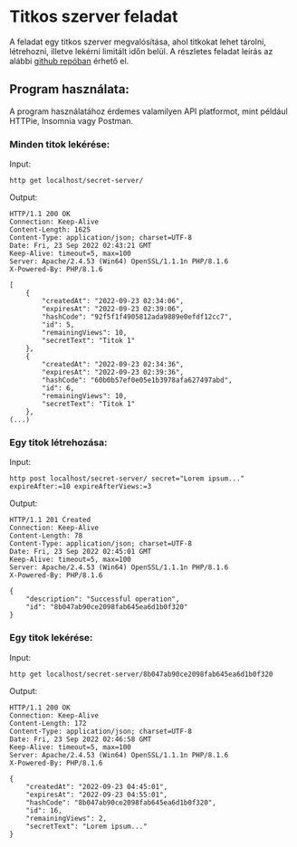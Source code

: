 # Titkos szerver feladat

A feladat egy titkos szerver megvalósítása, ahol titkokat lehet tárolni, létrehozni, illetve lekérni limitált időn belül. A részletes feladat leírás az alábbi [github repóban](https://github.com/ngabesz-wse/secret-server-task) érhető el. 

## Program használata: 
A program használatához érdemes valamilyen API platformot, mint például HTTPie, Insomnia vagy Postman. 

### Minden titok lekérése: 
Input: 
```
http get localhost/secret-server/
```
Output:
```
HTTP/1.1 200 OK
Connection: Keep-Alive
Content-Length: 1625
Content-Type: application/json; charset=UTF-8
Date: Fri, 23 Sep 2022 02:43:21 GMT
Keep-Alive: timeout=5, max=100
Server: Apache/2.4.53 (Win64) OpenSSL/1.1.1n PHP/8.1.6
X-Powered-By: PHP/8.1.6

[
    {
        "createdAt": "2022-09-23 02:34:06",
        "expiresAt": "2022-09-23 02:39:06",
        "hashCode": "92f5f1f4905812ada9889e0efdf12cc7",
        "id": 5,
        "remainingViews": 10,
        "secretText": "Titok 1"
    },
    {
        "createdAt": "2022-09-23 02:34:36",
        "expiresAt": "2022-09-23 02:39:36",
        "hashCode": "60b0b57ef0e05e1b3978afa627497abd",
        "id": 6,
        "remainingViews": 10,
        "secretText": "Titok 1"
    },
(...)
```

### Egy titok létrehozása: 
Input: 
```
http post localhost/secret-server/ secret="Lorem ipsum..." expireAfter:=10 expireAfterViews:=3
```
Output:
```
HTTP/1.1 201 Created
Connection: Keep-Alive
Content-Length: 78
Content-Type: application/json; charset=UTF-8
Date: Fri, 23 Sep 2022 02:45:01 GMT
Keep-Alive: timeout=5, max=100
Server: Apache/2.4.53 (Win64) OpenSSL/1.1.1n PHP/8.1.6
X-Powered-By: PHP/8.1.6

{
    "description": "Successful operation",
    "id": "8b047ab90ce2098fab645ea6d1b0f320"
}
```

### Egy titok lekérése: 
Input: 
```
http get localhost/secret-server/8b047ab90ce2098fab645ea6d1b0f320
```
Output:
```
HTTP/1.1 200 OK
Connection: Keep-Alive
Content-Length: 172
Content-Type: application/json; charset=UTF-8
Date: Fri, 23 Sep 2022 02:46:58 GMT
Keep-Alive: timeout=5, max=100
Server: Apache/2.4.53 (Win64) OpenSSL/1.1.1n PHP/8.1.6
X-Powered-By: PHP/8.1.6

{
    "createdAt": "2022-09-23 04:45:01",
    "expiresAt": "2022-09-23 04:55:01",
    "hashCode": "8b047ab90ce2098fab645ea6d1b0f320",
    "id": 16,
    "remainingViews": 2,
    "secretText": "Lorem ipsum..."
}
```
